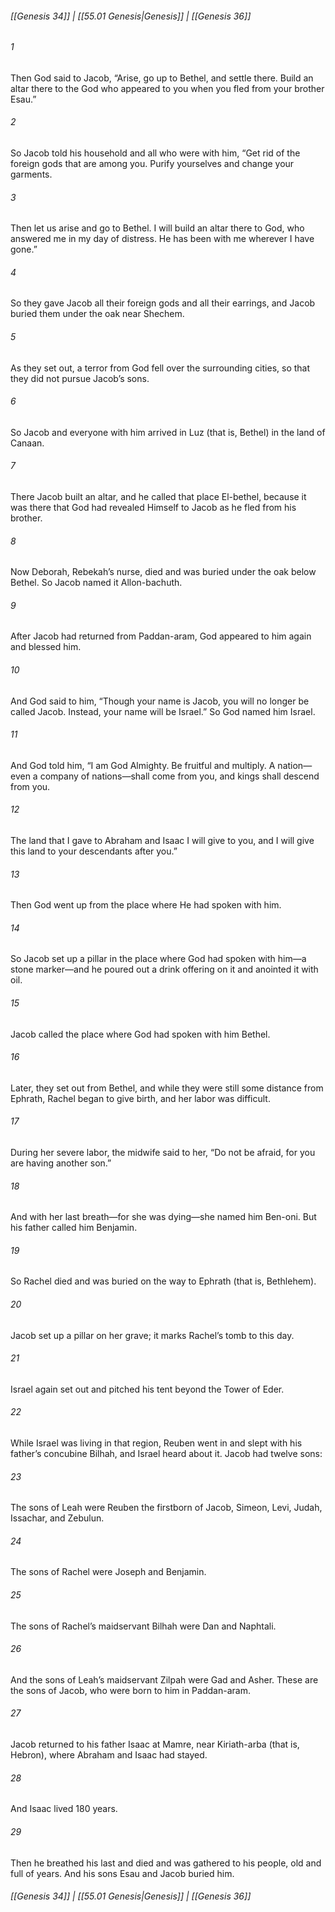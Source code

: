 
###### [[Genesis 34]] | [[55.01 Genesis|Genesis]] | [[Genesis 36]]

###### 1
Then God said to Jacob, “Arise, go up to Bethel, and settle there. Build an altar there to the God who appeared to you when you fled from your brother Esau.”
###### 2
So Jacob told his household and all who were with him, “Get rid of the foreign gods that are among you. Purify yourselves and change your garments.
###### 3
Then let us arise and go to Bethel. I will build an altar there to God, who answered me in my day of distress. He has been with me wherever I have gone.”
###### 4
So they gave Jacob all their foreign gods and all their earrings, and Jacob buried them under the oak near Shechem.
###### 5
As they set out, a terror from God fell over the surrounding cities, so that they did not pursue Jacob’s sons.
###### 6
So Jacob and everyone with him arrived in Luz (that is, Bethel) in the land of Canaan.
###### 7
There Jacob built an altar, and he called that place El-bethel, because it was there that God had revealed Himself to Jacob as he fled from his brother.
###### 8
Now Deborah, Rebekah’s nurse, died and was buried under the oak below Bethel. So Jacob named it Allon-bachuth.
###### 9
After Jacob had returned from Paddan-aram, God appeared to him again and blessed him.
###### 10
And God said to him, “Though your name is Jacob, you will no longer be called Jacob. Instead, your name will be Israel.” So God named him Israel.
###### 11
And God told him, “I am God Almighty. Be fruitful and multiply. A nation—even a company of nations—shall come from you, and kings shall descend from you.
###### 12
The land that I gave to Abraham and Isaac I will give to you, and I will give this land to your descendants after you.”
###### 13
Then God went up from the place where He had spoken with him.
###### 14
So Jacob set up a pillar in the place where God had spoken with him—a stone marker—and he poured out a drink offering on it and anointed it with oil.
###### 15
Jacob called the place where God had spoken with him Bethel.
###### 16
Later, they set out from Bethel, and while they were still some distance from Ephrath, Rachel began to give birth, and her labor was difficult.
###### 17
During her severe labor, the midwife said to her, “Do not be afraid, for you are having another son.”
###### 18
And with her last breath—for she was dying—she named him Ben-oni. But his father called him Benjamin.
###### 19
So Rachel died and was buried on the way to Ephrath (that is, Bethlehem).
###### 20
Jacob set up a pillar on her grave; it marks Rachel’s tomb to this day.
###### 21
Israel again set out and pitched his tent beyond the Tower of Eder.
###### 22
While Israel was living in that region, Reuben went in and slept with his father’s concubine Bilhah, and Israel heard about it. Jacob had twelve sons:
###### 23
The sons of Leah were Reuben the firstborn of Jacob, Simeon, Levi, Judah, Issachar, and Zebulun.
###### 24
The sons of Rachel were Joseph and Benjamin.
###### 25
The sons of Rachel’s maidservant Bilhah were Dan and Naphtali.
###### 26
And the sons of Leah’s maidservant Zilpah were Gad and Asher. These are the sons of Jacob, who were born to him in Paddan-aram.
###### 27
Jacob returned to his father Isaac at Mamre, near Kiriath-arba (that is, Hebron), where Abraham and Isaac had stayed.
###### 28
And Isaac lived 180 years.
###### 29
Then he breathed his last and died and was gathered to his people, old and full of years. And his sons Esau and Jacob buried him.

###### [[Genesis 34]] | [[55.01 Genesis|Genesis]] | [[Genesis 36]]

